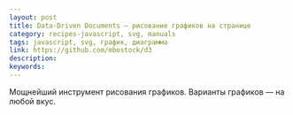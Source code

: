 ```yaml
---
layout: post
title: Data-Driven Documents — рисование графиков на странице
category: recipes-javascript, svg, manuals
tags: javascript, svg, график, диаграмма
link: https://github.com/mbostock/d3
description:
keywords:
---
```


<p>Мощнейший инструмент рисования графиков. Варианты графиков — на любой вкус.</p>
